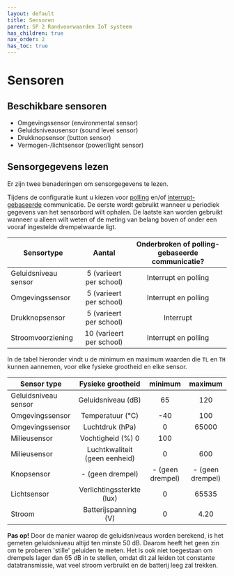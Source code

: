 ```yaml
---
layout: default
title: Sensoren
parent: SP 2 Randvoorwaarden IoT systeem
has_children: true
nav_order: 2
has_toc: true
---
```


# Sensoren

## Beschikbare sensoren
- Omgevingssensor (environmental sensor)
- Geluidsniveausensor (sound level sensor)
- Drukknopsensor (button sensor)
- Vermogen-/lichtsensor (power/light sensor)

## Sensorgegevens lezen
Er zijn twee benaderingen om sensorgegevens te lezen.

Tijdens de configuratie kunt u kiezen voor [polling](./../../SP4/what-is-polling.md) en/of [interrupt-gebaseerde](./../SP4/what-are-thresholds.md) communicatie.
De eerste wordt gebruikt wanneer u periodiek gegevens van het sensorbord wilt ophalen.
De laatste kan worden gebruikt wanneer u alleen wilt weten of de meting van belang boven of onder een vooraf ingestelde drempelwaarde ligt.

| Sensortype | Aantal | Onderbroken of polling-gebaseerde communicatie? | 
| ------------- |:-------------:|:-------------:| 
| Geluidsniveau sensor | 5 (varieert per school) | Interrupt en polling |
| Omgevingssensor | 5 (varieert per school) | Interrupt en polling |
| Drukknopsensor | 5 (varieert per school) | Interrupt |
| Stroomvoorziening | 10 (varieert per school) | Interrupt en polling |

In de tabel hieronder vindt u de minimum en maximum waarden die `TL` en `TH` kunnen aannemen, voor elke fysieke grootheid en elke sensor.

| Sensor type | Fysieke grootheid | minimum | maximum |
| ------------- |:-------------:|:-------------:|:-------------:| 
| Geluidsniveau sensor | Geluidsniveau (dB) | 65 | 120 |
| Omgevingssensor | Temperatuur (&deg;C) | -40 | 100 |
| Omgevingssensor | Luchtdruk (hPa) | 0 | 65000 |
| Milieusensor | Vochtigheid (%) 0 | 100 |
| Milieusensor | Luchtkwaliteit (geen eenheid) | 0 | 600 |
| Knopsensor | - (geen drempel) | - (geen drempel) | - (geen drempel) |
| Lichtsensor | Verlichtingssterkte (lux) | 0 | 65535 |
| Stroom | Batterijspanning (V) | 0 | 4.20 |

__Pas op!__ Door de manier waarop de geluidsniveaus worden berekend, is het gemeten geluidsniveau altijd ten minste 50 dB. 
Daarom heeft het geen zin om te proberen 'stille' geluiden te meten.
Het is ook niet toegestaan om drempels lager dan 65 dB in te stellen, omdat dit zal leiden tot constante datatransmissie, wat veel stroom verbruikt en de batterij leeg zal trekken.

